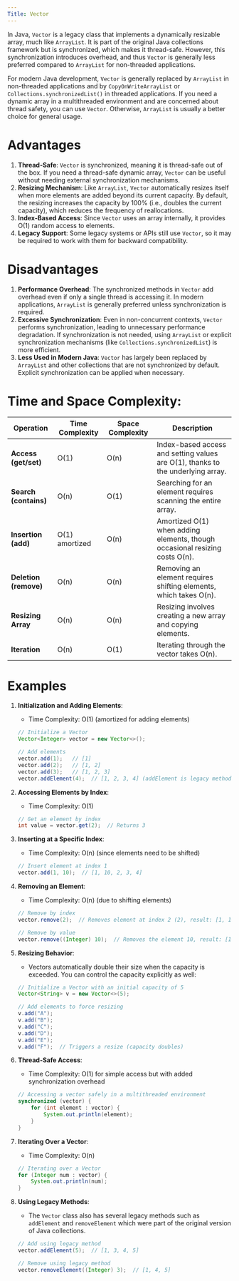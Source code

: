 ```yaml
---
Title: Vector
---
```


In Java, `Vector` is a legacy class that implements a dynamically resizable array, much like `ArrayList`. It is part of
the original Java collections framework but is synchronized, which makes it thread-safe. However, this synchronization
introduces overhead, and thus `Vector` is generally less preferred compared to `ArrayList` for non-threaded
applications.

For modern Java development, `Vector` is generally replaced by `ArrayList` in non-threaded applications and
by `CopyOnWriteArrayList` or `Collections.synchronizedList()` in threaded applications. If you need a dynamic array in a
multithreaded environment and are concerned about thread safety, you can use `Vector`. Otherwise, `ArrayList` is usually
a better choice for general usage.

# Advantages

1. **Thread-Safe**: `Vector` is synchronized, meaning it is thread-safe out of the box. If you need a thread-safe
   dynamic array, `Vector` can be useful without needing external synchronization mechanisms.
2. **Resizing Mechanism**: Like `ArrayList`, `Vector` automatically resizes itself when more elements are added beyond
   its current capacity. By default, the resizing increases the capacity by 100% (i.e., doubles the current capacity),
   which reduces the frequency of reallocations.
3. **Index-Based Access**: Since `Vector` uses an array internally, it provides O(1) random access to elements.
4. **Legacy Support**: Some legacy systems or APIs still use `Vector`, so it may be required to work with them for
   backward compatibility.

# Disadvantages

1. **Performance Overhead**: The synchronized methods in `Vector` add overhead even if only a single thread is accessing
   it. In modern applications, `ArrayList` is generally preferred unless synchronization is required.
2. **Excessive Synchronization**: Even in non-concurrent contexts, `Vector` performs synchronization, leading to
   unnecessary performance degradation. If synchronization is not needed, using `ArrayList` or explicit synchronization
   mechanisms (like `Collections.synchronizedList`) is more efficient.
3. **Less Used in Modern Java**: `Vector` has largely been replaced by `ArrayList` and other collections that are not
   synchronized by default. Explicit synchronization can be applied when necessary.

# Time and Space Complexity:

| Operation             | Time Complexity | Space Complexity | Description                                                                     |
|-----------------------|-----------------|------------------|---------------------------------------------------------------------------------|
| **Access (get/set)**  | O(1)            | O(n)             | Index-based access and setting values are O(1), thanks to the underlying array. |
| **Search (contains)** | O(n)            | O(1)             | Searching for an element requires scanning the entire array.                    |
| **Insertion (add)**   | O(1) amortized  | O(n)             | Amortized O(1) when adding elements, though occasional resizing costs O(n).     |
| **Deletion (remove)** | O(n)            | O(n)             | Removing an element requires shifting elements, which takes O(n).               |
| **Resizing Array**    | O(n)            | O(n)             | Resizing involves creating a new array and copying elements.                    |
| **Iteration**         | O(n)            | O(1)             | Iterating through the vector takes O(n).                                        |

# Examples

1. **Initialization and Adding Elements**:
    - Time Complexity: O(1) (amortized for adding elements)
   ```java
   // Initialize a Vector
   Vector<Integer> vector = new Vector<>();
   
   // Add elements
   vector.add(1);   // [1]
   vector.add(2);   // [1, 2]
   vector.add(3);   // [1, 2, 3]
   vector.addElement(4);  // [1, 2, 3, 4] (addElement is legacy method from the initial Java days)
   ```

2. **Accessing Elements by Index**:
    - Time Complexity: O(1)
   ```java
   // Get an element by index
   int value = vector.get(2);  // Returns 3
   ```

3. **Inserting at a Specific Index**:
    - Time Complexity: O(n) (since elements need to be shifted)
   ```java
   // Insert element at index 1
   vector.add(1, 10);  // [1, 10, 2, 3, 4]
   ```

4. **Removing an Element**:
    - Time Complexity: O(n) (due to shifting elements)
   ```java
   // Remove by index
   vector.remove(2);  // Removes element at index 2 (2), result: [1, 10, 3, 4]
   
   // Remove by value
   vector.remove((Integer) 10);  // Removes the element 10, result: [1, 3, 4]
   ```

5. **Resizing Behavior**:
    - Vectors automatically double their size when the capacity is exceeded. You can control the capacity explicitly as
      well:
   ```java
   // Initialize a Vector with an initial capacity of 5
   Vector<String> v = new Vector<>(5);
   
   // Add elements to force resizing
   v.add("A");
   v.add("B");
   v.add("C");
   v.add("D");
   v.add("E");
   v.add("F");  // Triggers a resize (capacity doubles)
   ```

6. **Thread-Safe Access**:
    - Time Complexity: O(1) for simple access but with added synchronization overhead
   ```java
   // Accessing a vector safely in a multithreaded environment
   synchronized (vector) {
       for (int element : vector) {
           System.out.println(element);
       }
   }
   ```

7. **Iterating Over a Vector**:
    - Time Complexity: O(n)
   ```java
   // Iterating over a Vector
   for (Integer num : vector) {
       System.out.println(num);
   }
   ```

8. **Using Legacy Methods**:
    - The `Vector` class also has several legacy methods such as `addElement` and `removeElement` which were part of the
      original version of Java collections.
   ```java
   // Add using legacy method
   vector.addElement(5);  // [1, 3, 4, 5]
   
   // Remove using legacy method
   vector.removeElement((Integer) 3);  // [1, 4, 5]
   ```


